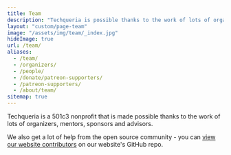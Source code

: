 ```yaml
---
title: Team
description: "Techqueria is possible thanks to the work of lots of organizers, mentors, sponsors and advisors. 🎈"
layout: "custom/page-team"
image: "/assets/img/team/_index.jpg"
hideImage: true
url: /team/
aliases:
  - /team/
  - /organizers/
  - /people/
  - /donate/patreon-supporters/
  - /patreon-supporters/
  - /about/team/
sitemap: true
---
```


Techqueria is a 501c3 nonprofit that is made possible thanks to the work of lots of organizers, mentors, sponsors and advisors.

We also get a lot of help from the open source community - you can <a href="https://github.com/techqueria/website/graphs/contributors" rel="noopener" target="_blank">view our website contributors</a> on our website's GitHub repo.